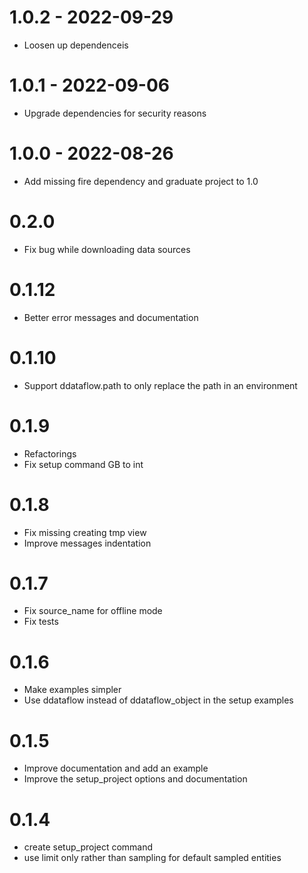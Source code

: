 
# 1.0.2  - 2022-09-29

- Loosen up dependenceis

# 1.0.1  - 2022-09-06

- Upgrade dependencies for security reasons

# 1.0.0  - 2022-08-26

- Add missing fire dependency and graduate project to 1.0

# 0.2.0

- Fix bug while downloading data sources

# 0.1.12

- Better error messages and documentation

# 0.1.10

- Support ddataflow.path to only replace the path in an environment

# 0.1.9

- Refactorings
- Fix setup command GB to int

# 0.1.8

- Fix missing creating tmp view
- Improve messages indentation

# 0.1.7

- Fix source_name for offline mode
- Fix tests

# 0.1.6

- Make examples simpler
- Use ddataflow instead of ddataflow_object in the setup examples

# 0.1.5

- Improve documentation and add an example
- Improve the setup_project options and documentation

# 0.1.4

- create setup_project command
- use limit only rather than sampling for default sampled entities
